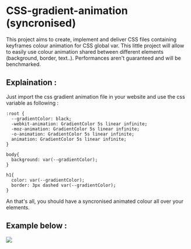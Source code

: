 # CSS-gradient-animation (syncronised)

This project aims to create, implement and deliver CSS files containing keyframes colour animation for CSS global var.
This little project will allow to easily use colour animation shared between different elements (background, border, text..).
Performances aren't guaranteed and will be benchmarked.

## Explaination :

Just import the css gradient animation file in your website and use the css
variable as following :

```
:root {
  --gradientColor: black;
  -webkit-animation: GradientColor 5s linear infinite;
  -moz-animation: GradientColor 5s linear infinite;
  -o-animation: GradientColor 5s linear infinite;
  animation: GradientColor 5s linear infinite;
}

body{
  background: var(--gradientColor);
}

h1{
  color: var(--gradientColor);
  border: 3px dashed var(--gradientColor);
}
```

An that's all, you should have a syncronised animated colour all over your elements.

## Example below :
![](https://github.com/morvan-s/css-gradient-animation/tree/master/gradient_red_blue.gif)
